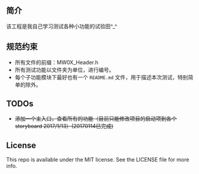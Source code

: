 ## 简介

该工程是我自己学习测试各种小功能的试验田^_^

## 规范约束

* 所有文件的前缀：MW0X_Header.h
* 所有测试功能以文件夹为单位，进行编号。
* 每个子功能模块下最好也有一个 `README.md` 文件，用于描述本次测试，特别简单的除外。

## TODOs

* ~~添加一个主入口，查看所有的功能（目前只能修改项目的启动项到各个storyboard 2017/1/13）(20170114已完成)~~

## License
This repo is available under the MIT license. See the LICENSE file for more info.
